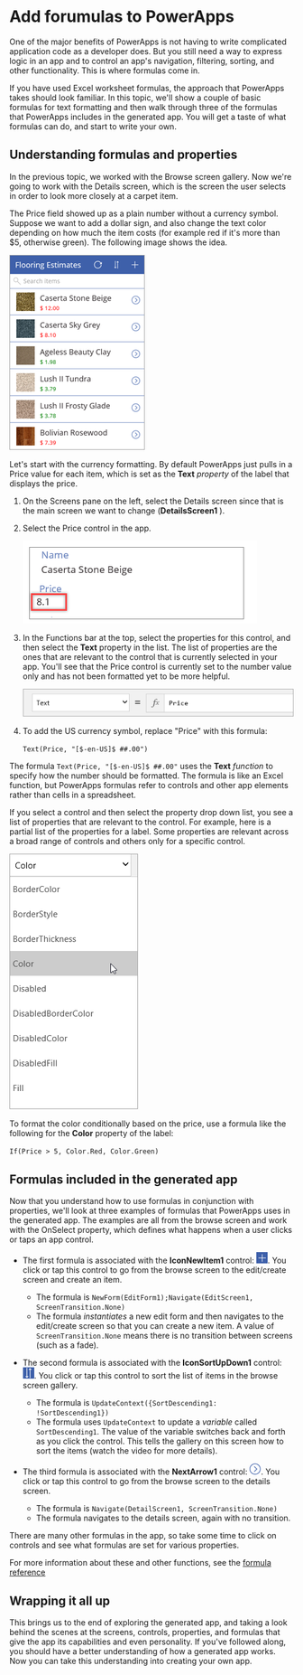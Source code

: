 # Add forumulas to PowerApps
One of the major benefits of PowerApps is not having to write complicated application code as a developer does. But you still need a way to express logic in an app and to control an app's navigation, filtering, sorting, and other functionality. This is where formulas come in.

If you have used Excel worksheet formulas, the approach that PowerApps takes should look familiar. In this topic, we'll show a couple of basic formulas for text formatting and then walk through three of the formulas that PowerApps includes in the generated app. You will get a taste of what formulas can do, and start to write your own.

## Understanding formulas and properties
In the previous topic, we worked with the Browse screen gallery. Now we're going to work with the Details screen, which is the screen the user selects in order to look more closely at a carpet item. 

The Price field showed up as a plain number without a currency symbol. Suppose we want to add a dollar sign, and also change the text color depending on how much the item costs (for example red if it's more than $5, otherwise green). The following image shows the idea.

![Text formatting for color and currency](../media/powerapps-formulas2.png)

Let's start with the currency formatting. By default PowerApps just pulls in a Price value for each item, which is set as the **Text** *property* of the label that displays the price.

1. On the Screens pane on the left, select the Details screen since that is the main screen we want to change (**DetailsScreen1** ).
1. Select the Price control in the app.

   ![Price formatting](../media/powerapps-formulas3.png)

 

3. In the Functions bar at the top, select the properties for this control, and then select the **Text** property in the list. The list of properties are the ones that are relevant to the control that is currently selected in your app. You'll see that the Price control is currently set to the number value only and has not been formatted yet to be more helpful. 

   ![Price formatting](../media/powerapps-formulas1.png)

4. To add the US currency symbol, replace "Price" with this formula: 

   `Text(Price, "[$-en-US]$ ##.00")`

The formula `Text(Price, "[$-en-US]$ ##.00"` uses the **Text** *function* to specify how the number should be formatted. The formula is like an Excel function, but PowerApps formulas refer to controls and other app elements rather than cells in a spreadsheet.

If you select a control and then select the property drop down list, you see a list of properties that are relevant to the control. For example, here is a partial list of the properties for a label. Some properties are relevant across a broad range of controls and others only for a specific control.


   ![Setting properties](../media/powerapps-formulas4.png)

To format the color conditionally based on the price, use a formula like the following for the **Color** property of the label:

 `If(Price > 5, Color.Red, Color.Green)`

## Formulas included in the generated app
Now that you understand how to use formulas in conjunction with properties, we'll look at three examples of formulas that PowerApps uses in the generated app. The examples are all from the browse screen and work with the OnSelect property, which defines what happens when a user clicks or taps an app control.

* The first formula is associated with the **IconNewItem1** control: ![New item icon](../media/powerapps-icon-add-item.png). You click or tap this control to go from the browse screen to the edit/create screen and create an item. 
  
  * The formula is `NewForm(EditForm1);Navigate(EditScreen1, ScreenTransition.None)`
  * The formula *instantiates* a new edit form and then navigates to the edit/create screen so that you can create a new item. A value of `ScreenTransition.None` means there is no transition between screens (such as a fade).
* The second formula is associated with the **IconSortUpDown1** control: ![Sort gallery icon](../media/powerapps-icon-sort.png). You click or tap this control to sort the list of items in the browse screen gallery.
  
  * The formula is `UpdateContext({SortDescending1: !SortDescending1})`
  * The formula uses `UpdateContext` to update a *variable* called `SortDescending1`. The value of the variable switches back and forth as you click the control. This tells the gallery on this screen how to sort the items (watch the video for more details). 
* The third formula is associated with the **NextArrow1** control: ![Go to details arrow icon](../media/powerapps-icon-arrow.png). You click or tap this control to go from the browse screen to the details screen.
  
  * The formula is `Navigate(DetailScreen1, ScreenTransition.None)`
  * The formula navigates to the details screen, again with no transition.

There are many other formulas in the app, so take some time to click on controls and see what formulas are set for various properties.

For more information about these and other functions, see the [formula reference](https://docs.microsoft.com/en-us/powerapps/maker/canvas-apps/formula-reference)

## Wrapping it all up
This brings us to the end of exploring the generated app, and taking a look behind the scenes at the screens, controls, properties, and formulas that give the app its capabilities and even personality. If you've followed along, you should have a better understanding of how a generated app works. Now you can take this understanding into creating your own app.
